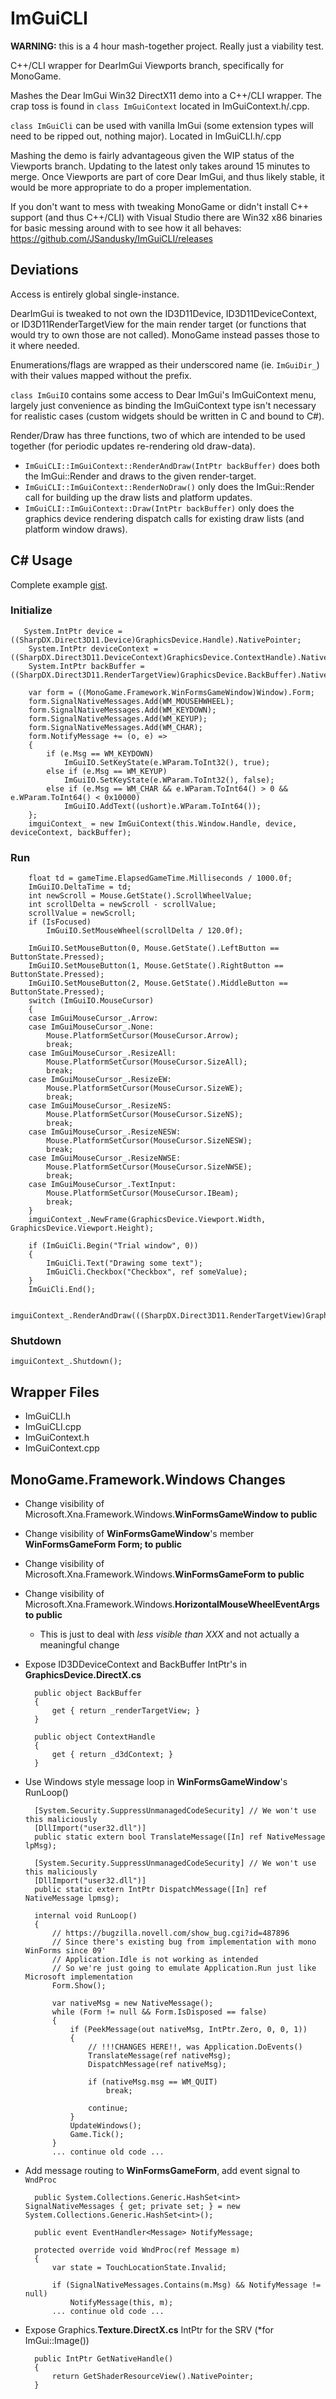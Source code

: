 # ImGuiCLI

**WARNING:** this is a 4 hour mash-together project. Really just a viability test.

C++/CLI wrapper for DearImGui Viewports branch, specifically for MonoGame.

Mashes the Dear ImGui Win32 DirectX11 demo into a C++/CLI wrapper. The crap toss is found in `class ImGuiContext` located in ImGuiContext.h/.cpp.

`class ImGuiCli` can be used with vanilla ImGui (some extension types will need to be ripped out, nothing major). Located in ImGuiCLI.h/.cpp

Mashing the demo is fairly advantageous given the WIP status of the Viewports branch. Updating to the latest only takes around 15 minutes to merge. Once Viewports are part of core Dear ImGui, and thus likely stable, it would be more appropriate to do a proper implementation.

If you don't want to mess with tweaking MonoGame or didn't install C++ support (and thus C++/CLI) with Visual Studio there are Win32 x86 binaries for basic messing around with to see how it all behaves: https://github.com/JSandusky/ImGuiCLI/releases

## Deviations

Access is entirely global single-instance.

DearImGui is tweaked to not own the ID3D11Device, ID3D11DeviceContext, or ID3D11RenderTargetView for the main render target (or functions that would try to own those are not called). MonoGame instead passes those to it where needed.

Enumerations/flags are wrapped as their underscored name (ie. `ImGuiDir_`) with their values mapped without the prefix.

`class ImGuiIO` contains some access to Dear ImGui's ImGuiContext menu, largely just convenience as binding the ImGuiContext type isn't necessary for realistic cases (custom widgets should be written in C and bound to C#).

Render/Draw has three functions, two of which are intended to be used together (for periodic updates re-rendering old draw-data).

- `ImGuiCLI::ImGuiContext::RenderAndDraw(IntPtr backBuffer)` does both the ImGui::Render and draws to the given render-target.
- `ImGuiCLI::ImGuiContext::RenderNoDraw()` only does the ImGui::Render call for building up the draw lists and platform updates.
- `ImGuiCLI::ImGuiContext::Draw(IntPtr backBuffer)` only does the graphics device rendering dispatch calls for existing draw lists (and platform window draws).

## C# Usage

Complete example [gist](https://gist.github.com/JSandusky/11b6a6ea85d42c9ab8606378a78c50cf).

### Initialize

       System.IntPtr device = ((SharpDX.Direct3D11.Device)GraphicsDevice.Handle).NativePointer;
        System.IntPtr deviceContext = ((SharpDX.Direct3D11.DeviceContext)GraphicsDevice.ContextHandle).NativePointer;
        System.IntPtr backBuffer = ((SharpDX.Direct3D11.RenderTargetView)GraphicsDevice.BackBuffer).NativePointer;
    
        var form = ((MonoGame.Framework.WinFormsGameWindow)Window).Form;
        form.SignalNativeMessages.Add(WM_MOUSEHWHEEL);
        form.SignalNativeMessages.Add(WM_KEYDOWN);
        form.SignalNativeMessages.Add(WM_KEYUP);
        form.SignalNativeMessages.Add(WM_CHAR);
        form.NotifyMessage += (o, e) =>
        {
            if (e.Msg == WM_KEYDOWN)
                ImGuiIO.SetKeyState(e.WParam.ToInt32(), true);
            else if (e.Msg == WM_KEYUP)
                ImGuiIO.SetKeyState(e.WParam.ToInt32(), false);
            else if (e.Msg == WM_CHAR && e.WParam.ToInt64() > 0 && e.WParam.ToInt64() < 0x10000)
                ImGuiIO.AddText((ushort)e.WParam.ToInt64());
        };
        imguiContext_ = new ImGuiContext(this.Window.Handle, device, deviceContext, backBuffer);

### Run

        float td = gameTime.ElapsedGameTime.Milliseconds / 1000.0f;
        ImGuiIO.DeltaTime = td;
        int newScroll = Mouse.GetState().ScrollWheelValue;
        int scrollDelta = newScroll - scrollValue;
        scrollValue = newScroll;
        if (IsFocused)
            ImGuiIO.SetMouseWheel(scrollDelta / 120.0f);
    
        ImGuiIO.SetMouseButton(0, Mouse.GetState().LeftButton == ButtonState.Pressed);
        ImGuiIO.SetMouseButton(1, Mouse.GetState().RightButton == ButtonState.Pressed);
        ImGuiIO.SetMouseButton(2, Mouse.GetState().MiddleButton == ButtonState.Pressed);
        switch (ImGuiIO.MouseCursor)
        {
        case ImGuiMouseCursor_.Arrow:
        case ImGuiMouseCursor_.None:
            Mouse.PlatformSetCursor(MouseCursor.Arrow);
            break;
        case ImGuiMouseCursor_.ResizeAll:
            Mouse.PlatformSetCursor(MouseCursor.SizeAll);
            break;
        case ImGuiMouseCursor_.ResizeEW:
            Mouse.PlatformSetCursor(MouseCursor.SizeWE);
            break;
        case ImGuiMouseCursor_.ResizeNS:
            Mouse.PlatformSetCursor(MouseCursor.SizeNS);
            break;
        case ImGuiMouseCursor_.ResizeNESW:
            Mouse.PlatformSetCursor(MouseCursor.SizeNESW);
            break;
        case ImGuiMouseCursor_.ResizeNWSE:
            Mouse.PlatformSetCursor(MouseCursor.SizeNWSE);
            break;
        case ImGuiMouseCursor_.TextInput:
            Mouse.PlatformSetCursor(MouseCursor.IBeam);
            break;
        }
        imguiContext_.NewFrame(GraphicsDevice.Viewport.Width, GraphicsDevice.Viewport.Height);
    
        if (ImGuiCli.Begin("Trial window", 0))
        {
            ImGuiCli.Text("Drawing some text");
            ImGuiCli.Checkbox("Checkbox", ref someValue);
        }
        ImGuiCli.End();
    
            imguiContext_.RenderAndDraw(((SharpDX.Direct3D11.RenderTargetView)GraphicsDevice.BackBuffer).NativePointer);

### Shutdown

`imguiContext_.Shutdown();`

## Wrapper Files

- ImGuiCLI.h
- ImGuiCLI.cpp
- ImGuiContext.h
- ImGuiContext.cpp

## MonoGame.Framework.Windows Changes

- Change visibility of Microsoft.Xna.Framework.Windows.**WinFormsGameWindow to public**

- Change visibility of **WinFormsGameWindow**'s  member **WinFormsGameForm Form; to public**

- Change visibility of Microsoft.Xna.Framework.Windows.**WinFormsGameForm to public**

- Change visibility of Microsoft.Xna.Framework.Windows.**HorizontalMouseWheelEventArgs to public**
    - This is just to deal with *less visible than XXX* and not actually a meaningful change

- Expose ID3DDeviceContext and BackBuffer IntPtr's in **GraphicsDevice.DirectX.cs**

        public object BackBuffer
        {
            get { return _renderTargetView; }
        }
        
        public object ContextHandle
        {
            get { return _d3dContext; }
        }

- Use Windows style message loop in **WinFormsGameWindow**'s RunLoop()

        [System.Security.SuppressUnmanagedCodeSecurity] // We won't use this maliciously
        [DllImport("user32.dll")]
        public static extern bool TranslateMessage([In] ref NativeMessage lpMsg);
        
        [System.Security.SuppressUnmanagedCodeSecurity] // We won't use this maliciously
        [DllImport("user32.dll")]
        public static extern IntPtr DispatchMessage([In] ref NativeMessage lpmsg);
        
        internal void RunLoop()
        {
            // https://bugzilla.novell.com/show_bug.cgi?id=487896
            // Since there's existing bug from implementation with mono WinForms since 09'
            // Application.Idle is not working as intended
            // So we're just going to emulate Application.Run just like Microsoft implementation
            Form.Show();
        
            var nativeMsg = new NativeMessage();
            while (Form != null && Form.IsDisposed == false)
            {
                if (PeekMessage(out nativeMsg, IntPtr.Zero, 0, 0, 1))
                {
                    // !!!CHANGES HERE!!, was Application.DoEvents()
                    TranslateMessage(ref nativeMsg);
                    DispatchMessage(ref nativeMsg);
        
                    if (nativeMsg.msg == WM_QUIT)
                        break;
        
                    continue;
                }
                UpdateWindows();
                Game.Tick();
            }
            ... continue old code ...

- Add message routing to **WinFormsGameForm**, add event signal to `WndProc`

        public System.Collections.Generic.HashSet<int> SignalNativeMessages { get; private set; } = new System.Collections.Generic.HashSet<int>();
        
        public event EventHandler<Message> NotifyMessage;
        
        protected override void WndProc(ref Message m)
        {
            var state = TouchLocationState.Invalid;
        
            if (SignalNativeMessages.Contains(m.Msg) && NotifyMessage != null)
                NotifyMessage(this, m);
            ... continue old code ...

- Expose Graphics.**Texture.DirectX.cs** IntPtr for the SRV (*for ImGui::Image())

        public IntPtr GetNativeHandle()
        {
            return GetShaderResourceView().NativePointer;
        }

